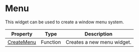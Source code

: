 # Menu #
This widget can be used to create a window menu system.

| Property | Type | Description |
| --- | --- | --- |
| [CreateMenu](CreateMenu.md) | Function | Creates a new menu widget. |